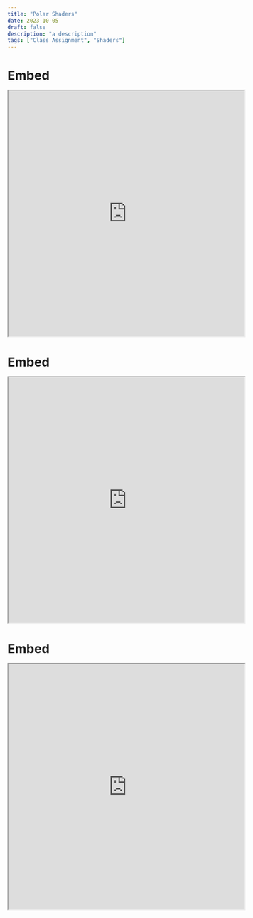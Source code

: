 ```yaml
---
title: "Polar Shaders"
date: 2023-10-05
draft: false
description: "a description"
tags: ["Class Assignment", "Shaders"]
---
```

<div class="window mt-10" style="display: block; width: fit-content;">
    <h1 class="title-bar" style="height:30px;">Embed</h1>
<div class="window-body">
<iframe style="width: 532px; height: 552px;" src="https://editor.p5js.org/jwhop/full/HuPrz_sXF"></iframe>

</div>
</div>

<div class="window mt-10" style="display: block; width: fit-content;">
    <h1 class="title-bar" style="height:30px;">Embed</h1>
<div class="window-body">
<iframe style="width: 532px; height: 552px;" src="https://editor.p5js.org/jwhop/full/vQksp-3Rs"></iframe>

</div>
</div>

<div class="window mt-10" style="display: block; width: fit-content;">
    <h1 class="title-bar" style="height:30px;">Embed</h1>
<div class="window-body">
<iframe style="width: 532px; height: 552px;" src="https://editor.p5js.org/jwhop/full/jrZ68OuZi"></iframe>

</div>
</div>


